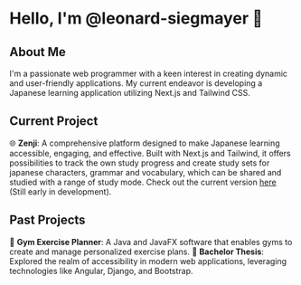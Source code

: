# Hello, I'm @leonard-siegmayer 👋

## About Me
I'm a passionate web programmer with a keen interest in creating dynamic and user-friendly applications. My current endeavor is developing a Japanese learning application utilizing Next.js and Tailwind CSS.

## Current Project
🌐 **Zenji**: A comprehensive platform designed to make Japanese learning accessible, engaging, and effective. Built with Next.js and Tailwind, it offers possibilities to track the own study progress and create study sets for japanese characters, grammar and vocabulary, which can be shared and studied with a range of study mode. Check out the current version [here](zenji.vercel.app) (Still early in development).

## Past Projects
💪 **Gym Exercise Planner**: A Java and JavaFX software that enables gyms to create and manage personalized exercise plans.
📝 **Bachelor Thesis**: Explored the realm of accessibility in modern web applications, leveraging technologies like Angular, Django, and Bootstrap.

<!---
leonard-siegmayer/leonard-siegmayer is a ✨ special ✨ repository because its `README.md` (this file) appears on your GitHub profile.
You can click the Preview link to take a look at your changes.
--->
